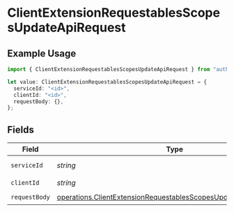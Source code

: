 # ClientExtensionRequestablesScopesUpdateApiRequest

## Example Usage

```typescript
import { ClientExtensionRequestablesScopesUpdateApiRequest } from "authlete-2/models/operations";

let value: ClientExtensionRequestablesScopesUpdateApiRequest = {
  serviceId: "<id>",
  clientId: "<id>",
  requestBody: {},
};
```

## Fields

| Field                                                                                                                                                | Type                                                                                                                                                 | Required                                                                                                                                             | Description                                                                                                                                          |
| ---------------------------------------------------------------------------------------------------------------------------------------------------- | ---------------------------------------------------------------------------------------------------------------------------------------------------- | ---------------------------------------------------------------------------------------------------------------------------------------------------- | ---------------------------------------------------------------------------------------------------------------------------------------------------- |
| `serviceId`                                                                                                                                          | *string*                                                                                                                                             | :heavy_check_mark:                                                                                                                                   | A service ID.                                                                                                                                        |
| `clientId`                                                                                                                                           | *string*                                                                                                                                             | :heavy_check_mark:                                                                                                                                   | A client ID.<br/>                                                                                                                                    |
| `requestBody`                                                                                                                                        | [operations.ClientExtensionRequestablesScopesUpdateApiRequestBody](../../models/operations/clientextensionrequestablesscopesupdateapirequestbody.md) | :heavy_check_mark:                                                                                                                                   | N/A                                                                                                                                                  |